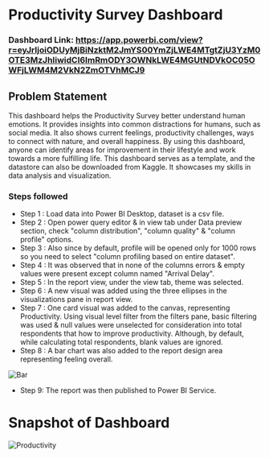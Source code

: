 # Productivity Survey Dashboard

### Dashboard Link: https://app.powerbi.com/view?r=eyJrIjoiODUyMjBiNzktM2JmYS00YmZjLWE4MTgtZjU3YzM0OTE3MzJhIiwidCI6ImRmODY3OWNkLWE4MGUtNDVkOC05OWFjLWM4M2VkN2ZmOTVhMCJ9

## Problem Statement

This dashboard helps the Productivity Survey better understand human emotions. It provides insights into common distractions for humans, such as social media. It also shows current feelings, productivity challenges, ways to connect with nature, and overall happiness. By using this dashboard, anyone can identify areas for improvement in their lifestyle and work towards a more fulfilling life. This dashboard serves as a template, and the datastore can also be downloaded from Kaggle. It showcases my skills in data analysis and visualization.

### Steps followed 

- Step 1 : Load data into Power BI Desktop, dataset is a csv file.
- Step 2 : Open power query editor & in view tab under Data preview section, check "column distribution", "column quality" & "column profile" options.
- Step 3 : Also since by default, profile will be opened only for 1000 rows so you need to select "column profiling based on entire dataset".
- Step 4 : It was observed that in none of the columns errors & empty values were present except column named "Arrival Delay".
- Step 5 : In the report view, under the view tab, theme was selected.
- Step 6 : A new visual was added using the three ellipses in the visualizations pane in report view. 
- Step 7 : One card visual was added to the canvas, representing Productivity.
           Using visual level filter from the filters pane, basic filtering was used & null values were unselected for consideration into total respondents that how to improve productivity.
           Although, by default, while calculating total respondents, blank values are ignored.
- Step 8 : A bar chart was also added to the report design area representing feeling overall.
  
![Bar](https://github.com/user-attachments/assets/770e02f3-86b4-4c3b-b58f-a2161f16cf99) 



- Step 9: The report was then published to Power BI Service.
 
# Snapshot of Dashboard
![Productivity](https://github.com/user-attachments/assets/36ab185e-22d7-4ea1-b548-5d5d04953bfc)
